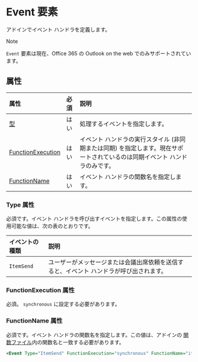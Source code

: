 # <a name="event-element"></a>Event 要素

アドインでイベント ハンドラを定義します。

> [!NOTE] 
> `Event` 要素は現在、Office 365 の Outlook on the web でのみサポートされています。

## <a name="attributes"></a>属性

|  属性  |  必須  |  説明  |
|:-----|:-----|:-----|
|  [型](#type-attribute)  |  はい  | 処理するイベントを指定します。 |
|  [FunctionExecution](#functionexecution-attribute)  |  はい  | イベント ハンドラの実行スタイル (非同期または同期) を指定します。現在サポートされているのは同期イベント ハンドラのみです。 |
|  [FunctionName](#functionname-attribute)  |  はい  | イベント ハンドラの関数名を指定します。 |

### <a name="type-attribute"></a>Type 属性

必須です。イベント ハンドラを呼び出すイベントを指定します。この属性の使用可能な値は、次の表のとおりです。

|  イベントの種類  |  説明  |
|:-----|:-----|
|  `ItemSend`  |  ユーザーがメッセージまたは会議出席依頼を送信すると、イベント ハンドラが呼び出されます。  |

### <a name="functionexecution-attribute"></a>FunctionExecution 属性

必須。 `synchronous` に設定する必要があります。

### <a name="functionname-attribute"></a>FunctionName 属性

必須です。イベント ハンドラの関数名を指定します。この値は、アドインの [ 関数ファイル](functionfile.md)内の関数名と一致する必要があります。

```xml
<Event Type="ItemSend" FunctionExecution="synchronous" FunctionName="itemSendHandler" /> 
```